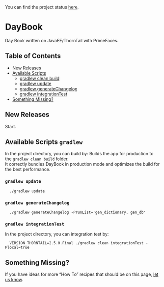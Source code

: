 You can find the project status [here](https://github.com/users/vskurikhin/projects/4).

# DayBook
Day Book written on JavaEE/ThornTail with PrimeFaces.

## Table of Contents
- [New Releases](#new-releases)
- [Available Scripts](#available-scripts)
  - [gradlew clean build ](#gradlew)
  - [gradlew update](#gradlew-update)
  - [gradlew generateChangelog](#gradlew-generateChangelog)
  - [gradlew integrationTest](#gradlew-integrationTest)
- [Something Missing?](#something-missing)

## New Releases
Start.

## Available Scripts `gradlew`

In the project directory, you can build by:
Builds the app for production to the `gradlew clean build` folder.<br>
It correctly bundles DayBook in production mode and optimizes the build for the best performance.

### `gradlew update`
```
  ./gradlew update
```

### `gradlew generateChangelog`
```
  ./gradlew generateChangelog -PrunList='gen_dictionary, gen_db'
```
### `gradlew integrationTest`

In the project directory, you can integration test by:
```
  VERSION_THORNTAIL=2.5.0.Final ./gradlew clean integrationTest -Plocal=true
```

## Something Missing?

If you have ideas for more “How To” recipes that should be on this page, [let us know](https://github.com/vskurikhin/daybook/issues).
